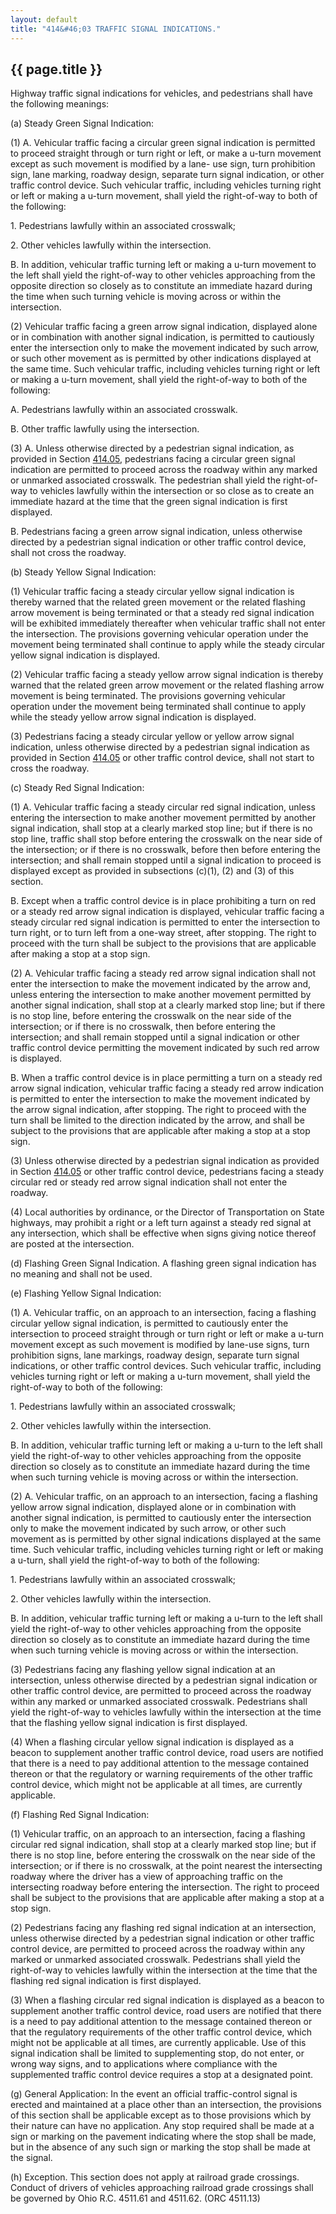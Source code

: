 ```yaml
---
layout: default 
title: "414&#46;03 TRAFFIC SIGNAL INDICATIONS."
---
```


{{ page.title }}
----------------

Highway traffic signal indications for vehicles, and pedestrians shall
have the following meanings:

​(a) Steady Green Signal Indication:

​(1) A. Vehicular traffic facing a circular green signal indication is
permitted to proceed straight through or turn right or left, or make a
u-turn movement except as such movement is modified by a lane- use sign,
turn prohibition sign, lane marking, roadway design, separate turn
signal indication, or other traffic control device. Such vehicular
traffic, including vehicles turning right or left or making a u-turn
movement, shall yield the right-of-way to both of the following:

​1. Pedestrians lawfully within an associated crosswalk;

​2. Other vehicles lawfully within the intersection.

B. In addition, vehicular traffic turning left or making a u-turn
movement to the left shall yield the right-of-way to other vehicles
approaching from the opposite direction so closely as to constitute an
immediate hazard during the time when such turning vehicle is moving
across or within the intersection.

​(2) Vehicular traffic facing a green arrow signal indication, displayed
alone or in combination with another signal indication, is permitted to
cautiously enter the intersection only to make the movement indicated by
such arrow, or such other movement as is permitted by other indications
displayed at the same time. Such vehicular traffic, including vehicles
turning right or left or making a u-turn movement, shall yield the
right-of-way to both of the following:

A. Pedestrians lawfully within an associated crosswalk.

B. Other traffic lawfully using the intersection.

​(3) A. Unless otherwise directed by a pedestrian signal indication, as
provided in Section [414.05](1dde9226.html), pedestrians facing a
circular green signal indication are permitted to proceed across the
roadway within any marked or unmarked associated crosswalk. The
pedestrian shall yield the right-of-way to vehicles lawfully within the
intersection or so close as to create an immediate hazard at the time
that the green signal indication is first displayed.

B. Pedestrians facing a green arrow signal indication, unless otherwise
directed by a pedestrian signal indication or other traffic control
device, shall not cross the roadway.

​(b) Steady Yellow Signal Indication:

​(1) Vehicular traffic facing a steady circular yellow signal indication
is thereby warned that the related green movement or the related
flashing arrow movement is being terminated or that a steady red signal
indication will be exhibited immediately thereafter when vehicular
traffic shall not enter the intersection. The provisions governing
vehicular operation under the movement being terminated shall continue
to apply while the steady circular yellow signal indication is
displayed.

​(2) Vehicular traffic facing a steady yellow arrow signal indication is
thereby warned that the related green arrow movement or the related
flashing arrow movement is being terminated. The provisions governing
vehicular operation under the movement being terminated shall continue
to apply while the steady yellow arrow signal indication is displayed.

​(3) Pedestrians facing a steady circular yellow or yellow arrow signal
indication, unless otherwise directed by a pedestrian signal indication
as provided in Section [414.05](1dde9226.html) or other traffic control
device, shall not start to cross the roadway.

​(c) Steady Red Signal Indication:

​(1) A. Vehicular traffic facing a steady circular red signal
indication, unless entering the intersection to make another movement
permitted by another signal indication, shall stop at a clearly marked
stop line; but if there is no stop line, traffic shall stop before
entering the crosswalk on the near side of the intersection; or if there
is no crosswalk, before then before entering the intersection; and shall
remain stopped until a signal indication to proceed is displayed except
as provided in subsections (c)(1), (2) and (3) of this section.

B. Except when a traffic control device is in place prohibiting a turn
on red or a steady red arrow signal indication is displayed, vehicular
traffic facing a steady circular red signal indication is permitted to
enter the intersection to turn right, or to turn left from a one-way
street, after stopping. The right to proceed with the turn shall be
subject to the provisions that are applicable after making a stop at a
stop sign.

​(2) A. Vehicular traffic facing a steady red arrow signal indication
shall not enter the intersection to make the movement indicated by the
arrow and, unless entering the intersection to make another movement
permitted by another signal indication, shall stop at a clearly marked
stop line; but if there is no stop line, before entering the crosswalk
on the near side of the intersection; or if there is no crosswalk, then
before entering the intersection; and shall remain stopped until a
signal indication or other traffic control device permitting the
movement indicated by such red arrow is displayed.

B. When a traffic control device is in place permitting a turn on a
steady red arrow signal indication, vehicular traffic facing a steady
red arrow indication is permitted to enter the intersection to make the
movement indicated by the arrow signal indication, after stopping. The
right to proceed with the turn shall be limited to the direction
indicated by the arrow, and shall be subject to the provisions that are
applicable after making a stop at a stop sign.

​(3) Unless otherwise directed by a pedestrian signal indication as
provided in Section [414.05](1dde9226.html) or other traffic control
device, pedestrians facing a steady circular red or steady red arrow
signal indication shall not enter the roadway.

​(4) Local authorities by ordinance, or the Director of Transportation
on State highways, may prohibit a right or a left turn against a steady
red signal at any intersection, which shall be effective when signs
giving notice thereof are posted at the intersection.

​(d) Flashing Green Signal Indication. A flashing green signal
indication has no meaning and shall not be used.

​(e) Flashing Yellow Signal Indication:

​(1) A. Vehicular traffic, on an approach to an intersection, facing a
flashing circular yellow signal indication, is permitted to cautiously
enter the intersection to proceed straight through or turn right or left
or make a u-turn movement except as such movement is modified by
lane-use signs, turn prohibition signs, lane markings, roadway design,
separate turn signal indications, or other traffic control devices. Such
vehicular traffic, including vehicles turning right or left or making a
u-turn movement, shall yield the right-of-way to both of the following:

​1. Pedestrians lawfully within an associated crosswalk;

​2. Other vehicles lawfully within the intersection.

B. In addition, vehicular traffic turning left or making a u-turn to the
left shall yield the right-of-way to other vehicles approaching from the
opposite direction so closely as to constitute an immediate hazard
during the time when such turning vehicle is moving across or within the
intersection.

​(2) A. Vehicular traffic, on an approach to an intersection, facing a
flashing yellow arrow signal indication, displayed alone or in
combination with another signal indication, is permitted to cautiously
enter the intersection only to make the movement indicated by such
arrow, or other such movement as is permitted by other signal
indications displayed at the same time. Such vehicular traffic,
including vehicles turning right or left or making a u-turn, shall yield
the right-of-way to both of the following:

​1. Pedestrians lawfully within an associated crosswalk;

​2. Other vehicles lawfully within the intersection.

B. In addition, vehicular traffic turning left or making a u-turn to the
left shall yield the right-of-way to other vehicles approaching from the
opposite direction so closely as to constitute an immediate hazard
during the time when such turning vehicle is moving across or within the
intersection.

​(3) Pedestrians facing any flashing yellow signal indication at an
intersection, unless otherwise directed by a pedestrian signal
indication or other traffic control device, are permitted to proceed
across the roadway within any marked or unmarked associated crosswalk.
Pedestrians shall yield the right-of-way to vehicles lawfully within the
intersection at the time that the flashing yellow signal indication is
first displayed.

​(4) When a flashing circular yellow signal indication is displayed as a
beacon to supplement another traffic control device, road users are
notified that there is a need to pay additional attention to the message
contained thereon or that the regulatory or warning requirements of the
other traffic control device, which might not be applicable at all
times, are currently applicable.

​(f) Flashing Red Signal Indication:

​(1) Vehicular traffic, on an approach to an intersection, facing a
flashing circular red signal indication, shall stop at a clearly marked
stop line; but if there is no stop line, before entering the crosswalk
on the near side of the intersection; or if there is no crosswalk, at
the point nearest the intersecting roadway where the driver has a view
of approaching traffic on the intersecting roadway before entering the
intersection. The right to proceed shall be subject to the provisions
that are applicable after making a stop at a stop sign.

​(2) Pedestrians facing any flashing red signal indication at an
intersection, unless otherwise directed by a pedestrian signal
indication or other traffic control device, are permitted to proceed
across the roadway within any marked or unmarked associated crosswalk.
Pedestrians shall yield the right-of-way to vehicles lawfully within the
intersection at the time that the flashing red signal indication is
first displayed.

​(3) When a flashing circular red signal indication is displayed as a
beacon to supplement another traffic control device, road users are
notified that there is a need to pay additional attention to the message
contained thereon or that the regulatory requirements of the other
traffic control device, which might not be applicable at all times, are
currently applicable. Use of this signal indication shall be limited to
supplementing stop, do not enter, or wrong way signs, and to
applications where compliance with the supplemented traffic control
device requires a stop at a designated point.

​(g) General Application: In the event an official traffic-control
signal is erected and maintained at a place other than an intersection,
the provisions of this section shall be applicable except as to those
provisions which by their nature can have no application. Any stop
required shall be made at a sign or marking on the pavement indicating
where the stop shall be made, but in the absence of any such sign or
marking the stop shall be made at the signal.

​(h) Exception. This section does not apply at railroad grade crossings.
Conduct of drivers of vehicles approaching railroad grade crossings
shall be governed by Ohio R.C. 4511.61 and 4511.62. (ORC 4511.13)
